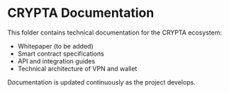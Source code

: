 # CRYPTA Documentation

This folder contains technical documentation for the CRYPTA ecosystem:

- Whitepaper (to be added)
- Smart contract specifications
- API and integration guides
- Technical architecture of VPN and wallet

Documentation is updated continuously as the project develops.

